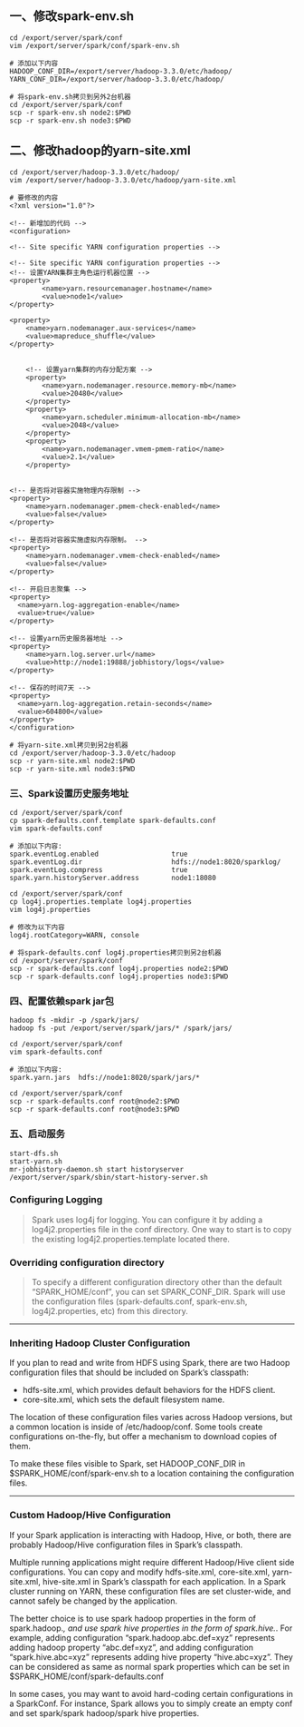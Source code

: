 ## 一、修改spark-env.sh
```
cd /export/server/spark/conf
vim /export/server/spark/conf/spark-env.sh
```

```
# 添加以下内容
HADOOP_CONF_DIR=/export/server/hadoop-3.3.0/etc/hadoop/
YARN_CONF_DIR=/export/server/hadoop-3.3.0/etc/hadoop/
```

```
# 将spark-env.sh拷贝到另外2台机器
cd /export/server/spark/conf
scp -r spark-env.sh node2:$PWD
scp -r spark-env.sh node3:$PWD
```

## 二、修改hadoop的yarn-site.xml
```
cd /export/server/hadoop-3.3.0/etc/hadoop/
vim /export/server/hadoop-3.3.0/etc/hadoop/yarn-site.xml
```

```
# 要修改的内容
<?xml version="1.0"?>

<!-- 新增加的代码 -->
<configuration>

<!-- Site specific YARN configuration properties -->

<!-- Site specific YARN configuration properties -->
<!-- 设置YARN集群主角色运行机器位置 -->
<property>
        <name>yarn.resourcemanager.hostname</name>
        <value>node1</value>
</property>

<property>
    <name>yarn.nodemanager.aux-services</name>
    <value>mapreduce_shuffle</value>
</property>


    <!-- 设置yarn集群的内存分配方案 -->
    <property>
        <name>yarn.nodemanager.resource.memory-mb</name>
        <value>20480</value>
    </property>
    <property>
        <name>yarn.scheduler.minimum-allocation-mb</name>
        <value>2048</value>
    </property>
    <property>
        <name>yarn.nodemanager.vmem-pmem-ratio</name>
        <value>2.1</value>
    </property>


<!-- 是否将对容器实施物理内存限制 -->
<property>
    <name>yarn.nodemanager.pmem-check-enabled</name>
    <value>false</value>
</property>

<!-- 是否将对容器实施虚拟内存限制。 -->
<property>
    <name>yarn.nodemanager.vmem-check-enabled</name>
    <value>false</value>
</property>

<!-- 开启日志聚集 -->
<property>
  <name>yarn.log-aggregation-enable</name>
  <value>true</value>
</property>

<!-- 设置yarn历史服务器地址 -->
<property>
    <name>yarn.log.server.url</name>
    <value>http://node1:19888/jobhistory/logs</value>
</property>

<!-- 保存的时间7天 -->
<property>
  <name>yarn.log-aggregation.retain-seconds</name>
  <value>604800</value>
</property>
</configuration>
```
```
# 将yarn-site.xml拷贝到另2台机器
cd /export/server/hadoop-3.3.0/etc/hadoop
scp -r yarn-site.xml node2:$PWD
scp -r yarn-site.xml node3:$PWD
```

### 三、Spark设置历史服务地址
```
cd /export/server/spark/conf
cp spark-defaults.conf.template spark-defaults.conf
vim spark-defaults.conf
```
```
# 添加以下内容:
spark.eventLog.enabled                  true
spark.eventLog.dir                      hdfs://node1:8020/sparklog/
spark.eventLog.compress                 true
spark.yarn.historyServer.address        node1:18080
```
```
cd /export/server/spark/conf
cp log4j.properties.template log4j.properties
vim log4j.properties
```
```
# 修改为以下内容
log4j.rootCategory=WARN, console
```
```
# 将spark-defaults.conf log4j.properties拷贝到另2台机器
cd /export/server/spark/conf
scp -r spark-defaults.conf log4j.properties node2:$PWD
scp -r spark-defaults.conf log4j.properties node3:$PWD
```

### 四、配置依赖spark jar包
```
hadoop fs -mkdir -p /spark/jars/
hadoop fs -put /export/server/spark/jars/* /spark/jars/
```

```
cd /export/server/spark/conf
vim spark-defaults.conf
```

```
# 添加以下内容:
spark.yarn.jars  hdfs://node1:8020/spark/jars/*
```

```
cd /export/server/spark/conf
scp -r spark-defaults.conf root@node2:$PWD
scp -r spark-defaults.conf root@node3:$PWD
```

### 五、启动服务
```
start-dfs.sh
start-yarn.sh
mr-jobhistory-daemon.sh start historyserver
/export/server/spark/sbin/start-history-server.sh
```

### Configuring Logging
>Spark uses log4j for logging. You can configure it by adding a log4j2.properties file in the conf directory. One way to start is to copy the existing log4j2.properties.template located there.


### Overriding configuration directory
>To specify a different configuration directory other than the default “SPARK_HOME/conf”, you can set SPARK_CONF_DIR. Spark will use the configuration files (spark-defaults.conf, spark-env.sh, log4j2.properties, etc) from this directory.
---
### Inheriting Hadoop Cluster Configuration

If you plan to read and write from HDFS using Spark, there are two Hadoop configuration files that should be included on Spark’s classpath:

* hdfs-site.xml, which provides default behaviors for the HDFS client.
* core-site.xml, which sets the default filesystem name.

The location of these configuration files varies across Hadoop versions, but a common location is inside of /etc/hadoop/conf. Some tools create configurations on-the-fly, but offer a mechanism to download copies of them.

To make these files visible to Spark, set HADOOP_CONF_DIR in $SPARK_HOME/conf/spark-env.sh to a location containing the configuration files.

---
### Custom Hadoop/Hive Configuration
If your Spark application is interacting with Hadoop, Hive, or both, there are probably Hadoop/Hive configuration files in Spark’s classpath.

Multiple running applications might require different Hadoop/Hive client side configurations. You can copy and modify hdfs-site.xml, core-site.xml, yarn-site.xml, hive-site.xml in Spark’s classpath for each application. In a Spark cluster running on YARN, these configuration files are set cluster-wide, and cannot safely be changed by the application.

The better choice is to use spark hadoop properties in the form of spark.hadoop.*, and use spark hive properties in the form of spark.hive.*. For example, adding configuration “spark.hadoop.abc.def=xyz” represents adding hadoop property “abc.def=xyz”, and adding configuration “spark.hive.abc=xyz” represents adding hive property “hive.abc=xyz”. They can be considered as same as normal spark properties which can be set in $SPARK_HOME/conf/spark-defaults.conf

In some cases, you may want to avoid hard-coding certain configurations in a SparkConf. For instance, Spark allows you to simply create an empty conf and set spark/spark hadoop/spark hive properties.